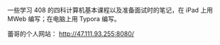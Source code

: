 #
一些学习 408 的四科计算机基本课程以及准备面试时的笔记，在 iPad 上用 MWeb 编写；在电脑上用 Typora 编写。

蕾哥的个人网站：
http://47.111.93.255:8080/
